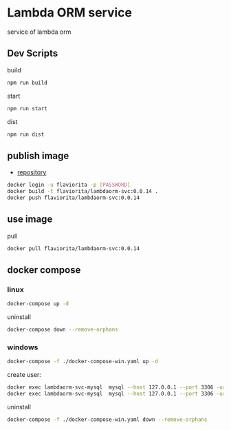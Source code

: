 # Lambda ORM service

service of lambda orm

## Dev Scripts

build

```sh
npm run build
```

start

```sh
npm run start
```

dist

```sh
npm run dist
```

## publish image

- [repository](https://hub.docker.com/repository/docker/flaviorita/lambdaorm-svc)

```sh
docker login -u flaviorita -p [PASSWORD]
docker build -t flaviorita/lambdaorm-svc:0.0.14 .
docker push flaviorita/lambdaorm-svc:0.0.14
```

## use image

pull

``` sh
docker pull flaviorita/lambdaorm-svc:0.0.14
```

## docker compose

### linux

``` sh
docker-compose up -d
```

uninstall

``` sh
docker-compose down --remove-orphans
```

### windows

``` sh
docker-compose -f ./docker-compose-win.yaml up -d 
```

create user:

```sh
docker exec lambdaorm-svc-mysql  mysql --host 127.0.0.1 --port 3306 -uroot -proot -e "CREATE USER IF NOT EXISTS 'test'@'%' IDENTIFIED BY 'test';"
docker exec lambdaorm-svc-mysql  mysql --host 127.0.0.1 --port 3306 -uroot -proot -e "GRANT ALL ON *.* TO 'test'@'%' with grant option; FLUSH PRIVILEGES;"
```

uninstall

``` sh
docker-compose -f ./docker-compose-win.yaml down --remove-orphans
```
